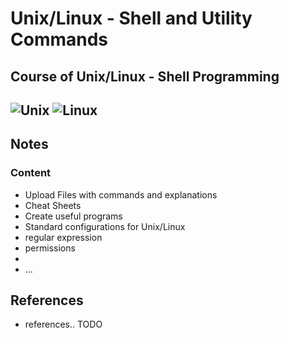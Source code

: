 # Unix/Linux - Shell and Utility Commands

## Course of Unix/Linux - Shell Programming 
![Unix](https://img.ibxk.com.br/materias/10556/43728.jpg?w=704)
![Linux](https://upload.wikimedia.org/wikipedia/commons/thumb/3/35/Tux.svg/800px-Tux.svg.png)
---
## Notes
### Content
* Upload Files with commands and explanations 
* Cheat Sheets
* Create useful programs
* Standard configurations for Unix/Linux 
* regular expression
* permissions
* 
* ...

## References
- references.. TODO